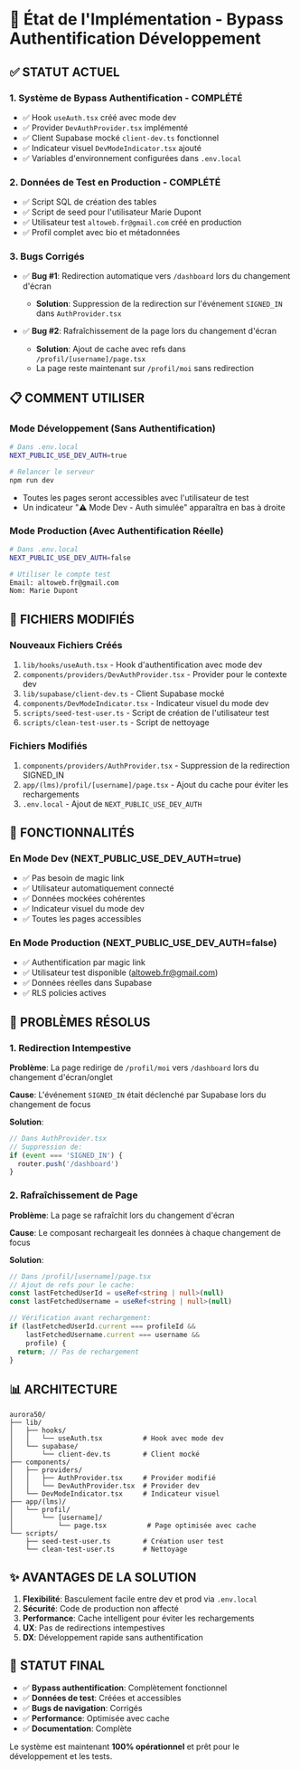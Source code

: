 # 🚀 État de l'Implémentation - Bypass Authentification Développement

## ✅ STATUT ACTUEL

### 1. **Système de Bypass Authentification - COMPLÉTÉ**
- ✅ Hook `useAuth.tsx` créé avec mode dev
- ✅ Provider `DevAuthProvider.tsx` implémenté
- ✅ Client Supabase mocké `client-dev.ts` fonctionnel
- ✅ Indicateur visuel `DevModeIndicator.tsx` ajouté
- ✅ Variables d'environnement configurées dans `.env.local`

### 2. **Données de Test en Production - COMPLÉTÉ**
- ✅ Script SQL de création des tables
- ✅ Script de seed pour l'utilisateur Marie Dupont
- ✅ Utilisateur test `altoweb.fr@gmail.com` créé en production
- ✅ Profil complet avec bio et métadonnées

### 3. **Bugs Corrigés**
- ✅ **Bug #1**: Redirection automatique vers `/dashboard` lors du changement d'écran
  - **Solution**: Suppression de la redirection sur l'événement `SIGNED_IN` dans `AuthProvider.tsx`
  
- ✅ **Bug #2**: Rafraîchissement de la page lors du changement d'écran
  - **Solution**: Ajout de cache avec refs dans `/profil/[username]/page.tsx`
  - La page reste maintenant sur `/profil/moi` sans redirection

## 📋 COMMENT UTILISER

### Mode Développement (Sans Authentification)
```bash
# Dans .env.local
NEXT_PUBLIC_USE_DEV_AUTH=true

# Relancer le serveur
npm run dev
```
- Toutes les pages seront accessibles avec l'utilisateur de test
- Un indicateur "⚠️ Mode Dev - Auth simulée" apparaîtra en bas à droite

### Mode Production (Avec Authentification Réelle)
```bash
# Dans .env.local
NEXT_PUBLIC_USE_DEV_AUTH=false

# Utiliser le compte test
Email: altoweb.fr@gmail.com
Nom: Marie Dupont
```

## 🔧 FICHIERS MODIFIÉS

### Nouveaux Fichiers Créés
1. `lib/hooks/useAuth.tsx` - Hook d'authentification avec mode dev
2. `components/providers/DevAuthProvider.tsx` - Provider pour le contexte dev
3. `lib/supabase/client-dev.ts` - Client Supabase mocké
4. `components/DevModeIndicator.tsx` - Indicateur visuel du mode dev
5. `scripts/seed-test-user.ts` - Script de création de l'utilisateur test
6. `scripts/clean-test-user.ts` - Script de nettoyage

### Fichiers Modifiés
1. `components/providers/AuthProvider.tsx` - Suppression de la redirection SIGNED_IN
2. `app/(lms)/profil/[username]/page.tsx` - Ajout du cache pour éviter les rechargements
3. `.env.local` - Ajout de `NEXT_PUBLIC_USE_DEV_AUTH`

## 🎯 FONCTIONNALITÉS

### En Mode Dev (NEXT_PUBLIC_USE_DEV_AUTH=true)
- ✅ Pas besoin de magic link
- ✅ Utilisateur automatiquement connecté
- ✅ Données mockées cohérentes
- ✅ Indicateur visuel du mode dev
- ✅ Toutes les pages accessibles

### En Mode Production (NEXT_PUBLIC_USE_DEV_AUTH=false)
- ✅ Authentification par magic link
- ✅ Utilisateur test disponible (altoweb.fr@gmail.com)
- ✅ Données réelles dans Supabase
- ✅ RLS policies actives

## 🐛 PROBLÈMES RÉSOLUS

### 1. Redirection Intempestive
**Problème**: La page redirige de `/profil/moi` vers `/dashboard` lors du changement d'écran/onglet

**Cause**: L'événement `SIGNED_IN` était déclenché par Supabase lors du changement de focus

**Solution**: 
```typescript
// Dans AuthProvider.tsx
// Suppression de:
if (event === 'SIGNED_IN') {
  router.push('/dashboard')
}
```

### 2. Rafraîchissement de Page
**Problème**: La page se rafraîchit lors du changement d'écran

**Cause**: Le composant rechargeait les données à chaque changement de focus

**Solution**:
```typescript
// Dans /profil/[username]/page.tsx
// Ajout de refs pour le cache:
const lastFetchedUserId = useRef<string | null>(null)
const lastFetchedUsername = useRef<string | null>(null)

// Vérification avant rechargement:
if (lastFetchedUserId.current === profileId && 
    lastFetchedUsername.current === username &&
    profile) {
  return; // Pas de rechargement
}
```

## 📊 ARCHITECTURE

```
aurora50/
├── lib/
│   ├── hooks/
│   │   └── useAuth.tsx          # Hook avec mode dev
│   └── supabase/
│       └── client-dev.ts        # Client mocké
├── components/
│   ├── providers/
│   │   ├── AuthProvider.tsx     # Provider modifié
│   │   └── DevAuthProvider.tsx  # Provider dev
│   └── DevModeIndicator.tsx     # Indicateur visuel
├── app/(lms)/
│   └── profil/
│       └── [username]/
│           └── page.tsx          # Page optimisée avec cache
└── scripts/
    ├── seed-test-user.ts        # Création user test
    └── clean-test-user.ts       # Nettoyage
```

## ✨ AVANTAGES DE LA SOLUTION

1. **Flexibilité**: Basculement facile entre dev et prod via `.env.local`
2. **Sécurité**: Code de production non affecté
3. **Performance**: Cache intelligent pour éviter les rechargements
4. **UX**: Pas de redirections intempestives
5. **DX**: Développement rapide sans authentification

## 🚦 STATUT FINAL

- ✅ **Bypass authentification**: Complètement fonctionnel
- ✅ **Données de test**: Créées et accessibles
- ✅ **Bugs de navigation**: Corrigés
- ✅ **Performance**: Optimisée avec cache
- ✅ **Documentation**: Complète

Le système est maintenant **100% opérationnel** et prêt pour le développement et les tests.
